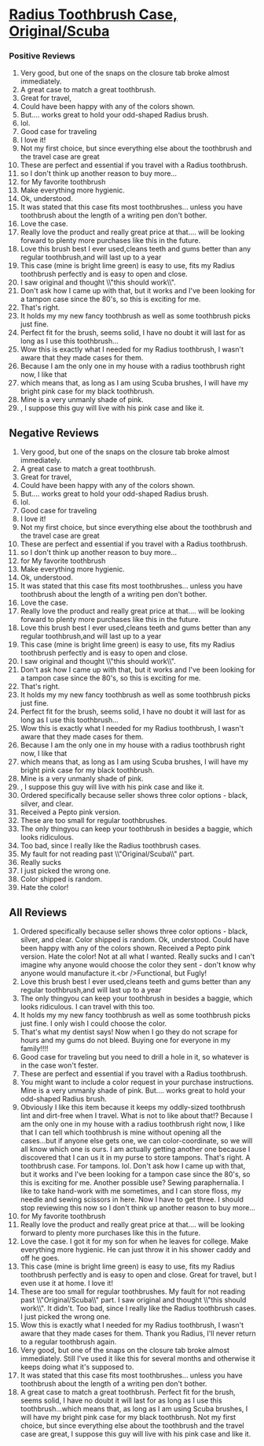 # [Radius Toothbrush Case, Original/Scuba](https://products.checkmycream.com/products/Radius-Toothbrush-Case-OriginalScuba.html)

### Positive Reviews

<ol>
      <li>Very good, but one of the snaps on the closure tab broke almost immediately.  </li>
      <li>A great case to match a great toothbrush.</li>
      <li>Great for travel,</li>
      <li>Could have been happy with any of the colors shown.</li>
      <li>But.... works great to hold your odd-shaped Radius brush.</li>
      <li>lol.  </li>
      <li>Good case for traveling</li>
      <li>I love it!</li>
      <li>Not my first choice, but since everything else about the toothbrush and the travel case are great</li>
      <li>These are perfect and essential if you travel with a Radius toothbrush.</li>
      <li>so I don&#x27;t think up another reason to buy more...</li>
      <li>for My favorite toothbrush</li>
      <li>Make everything more hygienic.</li>
      <li>Ok, understood.</li>
      <li>It was stated that this case fits most toothbrushes... unless you have toothbrush about the length of a writing pen don&#x27;t bother.</li>
      <li>Love the case.  </li>
      <li>Really love the product and really great price at that.... will be looking forward to plenty more purchases like this in the future.</li>
      <li>Love this brush best I ever used,cleans teeth and gums better than any regular toothbrush,and will last up to a year</li>
      <li>This case (mine is bright lime green) is easy to use, fits my Radius toothbrush perfectly and is easy to open and close.</li>
      <li>I saw original and thought \\&quot;this should work\\&quot;.  </li>
      <li>Don&#x27;t ask how I came up with that, but it works and I&#x27;ve been looking for a tampon case since the 80&#x27;s, so this is exciting for me.  </li>
      <li>That&#x27;s right.  </li>
      <li>It holds my my new fancy toothbrush as well as some toothbrush picks just fine.  </li>
      <li>Perfect fit for the brush, seems solid, I have no doubt it will last for as long as I use this toothbrush...</li>
      <li>Wow this is exactly what I needed for my Radius toothbrush, I wasn&#x27;t aware that they made cases for them.</li>
      <li>Because I am the only one in my house with a radius toothbrush right now, I like that</li>
      <li>which means that, as long as I am using Scuba brushes, I will have my bright pink case for my black toothbrush.</li>
      <li>Mine is a very unmanly shade of pink.</li>
      <li>, I suppose this guy will live with his pink case and like it.</li>
</ol>


<h2>Negative Reviews</h2>
<ol>
<li> Very good, but one of the snaps on the closure tab broke almost immediately.  </li>
<li> A great case to match a great toothbrush.</li>
<li> Great for travel,</li>
<li> Could have been happy with any of the colors shown.</li>
<li> But.... works great to hold your odd-shaped Radius brush.</li>
<li> lol.  </li>
<li> Good case for traveling</li>
<li> I love it!</li>
<li> Not my first choice, but since everything else about the toothbrush and the travel case are great</li>
<li> These are perfect and essential if you travel with a Radius toothbrush.</li>
<li> so I don&#x27;t think up another reason to buy more...</li>
<li> for My favorite toothbrush</li>
<li> Make everything more hygienic.</li>
<li> Ok, understood.</li>
<li> It was stated that this case fits most toothbrushes... unless you have toothbrush about the length of a writing pen don&#x27;t bother.</li>
<li> Love the case.  </li>
<li> Really love the product and really great price at that.... will be looking forward to plenty more purchases like this in the future.</li>
<li> Love this brush best I ever used,cleans teeth and gums better than any regular toothbrush,and will last up to a year</li>
<li> This case (mine is bright lime green) is easy to use, fits my Radius toothbrush perfectly and is easy to open and close.</li>
<li> I saw original and thought \\&quot;this should work\\&quot;.  </li>
<li> Don&#x27;t ask how I came up with that, but it works and I&#x27;ve been looking for a tampon case since the 80&#x27;s, so this is exciting for me.  </li>
<li> That&#x27;s right.  </li>
<li> It holds my my new fancy toothbrush as well as some toothbrush picks just fine.  </li>
<li> Perfect fit for the brush, seems solid, I have no doubt it will last for as long as I use this toothbrush...</li>
<li> Wow this is exactly what I needed for my Radius toothbrush, I wasn&#x27;t aware that they made cases for them.</li>
<li> Because I am the only one in my house with a radius toothbrush right now, I like that</li>
<li> which means that, as long as I am using Scuba brushes, I will have my bright pink case for my black toothbrush.</li>
<li> Mine is a very unmanly shade of pink.</li>
<li> , I suppose this guy will live with his pink case and like it.</li>
<li> Ordered specifically because seller shows three color options - black, silver, and clear.</li>
<li> Received a Pepto pink version.</li>
<li> These are too small for regular toothbrushes.  </li>
<li> The only thingyou can keep your toothbrush in besides a baggie, which looks ridiculous.  </li>
<li> Too bad, since I really like the Radius toothbrush cases.  </li>
<li> My fault for not reading past \\&quot;Original/Scuba\\&quot; part.  </li>
<li> Really sucks</li>
<li> I just picked the wrong one.</li>
<li> Color shipped is random.</li>
<li> Hate the color!</li>
</ol>

<h2>All Reviews</h2>

<ol>
    <li> Ordered specifically because seller shows three color options - black, silver, and clear. Color shipped is random. Ok, understood. Could have been happy with any of the colors shown. Received a Pepto pink version. Hate the color! Not at all what I wanted. Really sucks and I can&#x27;t imagine why anyone would choose the color they sent - don&#x27;t know why anyone would manufacture it.&lt;br /&gt;Functional, but Fugly!</li>
    <li> Love this brush best I ever used,cleans teeth and gums better than any regular toothbrush,and will last up to a year</li>
    <li> The only thingyou can keep your toothbrush in besides a baggie, which looks ridiculous.  I can travel with this too.</li>
    <li> It holds my my new fancy toothbrush as well as some toothbrush picks just fine.  I only wish I could choose the color.</li>
    <li> That&#x27;s what my dentist says! Now when I go they do not scrape for hours and my gums do not bleed. Buying one for everyone in my family!!!!</li>
    <li> Good case for traveling but you need to drill a hole in it, so whatever is in the case won&#x27;t fester.</li>
    <li> These are perfect and essential if you travel with a Radius toothbrush.</li>
    <li> You might want to include a color request in your purchase instructions. Mine is a very unmanly shade of pink. But.... works great to hold your odd-shaped Radius brush.</li>
    <li> Obviously I like this item because it keeps my oddly-sized toothbrush lint and dirt-free when I travel.  What is not to like about that!? Because I am the only one in my house with a radius toothbrush right now, I like that I can tell which toothbrush is mine without opening all the cases...but if anyone else gets one, we can color-coordinate, so we will all know which one is ours.  I am actually getting another one because I discovered that I can us it in my purse to store tampons.  That&#x27;s right.  A toothbrush case.  For tampons.  lol.  Don&#x27;t ask how I came up with that, but it works and I&#x27;ve been looking for a tampon case since the 80&#x27;s, so this is exciting for me.  Another possible use? Sewing paraphernalia.  I like to take hand-work with me sometimes, and I can store floss, my needle and sewing scissors in here.  Now I have to get three.  I should stop reviewing this now so I don&#x27;t think up another reason to buy more...</li>
    <li> for My favorite toothbrush</li>
    <li> Really love the product and really great price at that.... will be looking forward to plenty more purchases like this in the future.</li>
    <li> Love the case.  I got it for my son for when he leaves for college.  Make everything more hygienic. He can just throw it in his shower caddy and off he goes.</li>
    <li> This case (mine is bright lime green) is easy to use, fits my Radius toothbrush perfectly and is easy to open and close. Great for travel, but I even use it at home. I love it!</li>
    <li> These are too small for regular toothbrushes.  My fault for not reading past \\&quot;Original/Scuba\\&quot; part.  I saw original and thought \\&quot;this should work\\&quot;.  It didn&#x27;t.  Too bad, since I really like the Radius toothbrush cases.  I just picked the wrong one.</li>
    <li> Wow this is exactly what I needed for my Radius toothbrush, I wasn&#x27;t aware that they made cases for them. Thank you Radius, I&#x27;ll never return to a regular toothbrush again.</li>
    <li> Very good, but one of the snaps on the closure tab broke almost immediately.  Still I&#x27;ve used it like this for several months and otherwise it keeps doing what it&#x27;s supposed to.</li>
    <li> It was stated that this case fits most toothbrushes... unless you have toothbrush about the length of a writing pen don&#x27;t bother.</li>
    <li> A great case to match a great toothbrush. Perfect fit for the brush, seems solid, I have no doubt it will last for as long as I use this toothbrush...which means that, as long as I am using Scuba brushes, I will have my bright pink case for my black toothbrush. Not my first choice, but since everything else about the toothbrush and the travel case are great, I suppose this guy will live with his pink case and like it.</li>
</ol>




